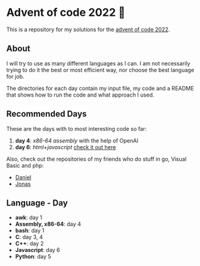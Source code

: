 # Advent of code 2022 :christmas_tree:
This is a repository for my solutions for the [advent of code 2022](https://adventofcode.com/2022).

## About
I will try to use as many different languages as I can.
I am not necessarily trying to do it the best or most efficient way, nor choose the best language for job.

The directories for each day contain my input file, my code and a README that shows how to run the code and what approach I used.

## Recommended Days
These are the days with to most interesting code so far:
1. **day 4**: *x86-64 assembly* with the help of OpenAI
2. **day 6**: *html+javascript* [check it out here](https://quintern.xyz/advent22/day6.html)

Also, check out the repositories of my friends who do stuff in go, Visual Basic and php:
- [Daniel](https://git.quintern.xyz/TheShinyMelon/AOC_2022)
- [Jonas](https://github.com/JonasBordewick/advent_of_code_2022)

## Language - Day
- **awk**: day 1
- **Assembly, x86-64**: day 4
- **bash**: day 1 
- **C**: day 3, 4
- **C++**: day 2
- **Javascript**: day 6
- **Python**: day 5
